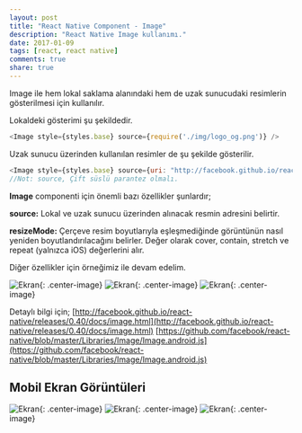 ```yaml
---
layout: post
title: "React Native Component - Image"
description: "React Native Image kullanımı."
date: 2017-01-09
tags: [react, react native]
comments: true
share: true
---
```

Image ile hem lokal saklama alanındaki hem de uzak sunucudaki resimlerin gösterilmesi için kullanılır.
 
Lokaldeki gösterimi şu şekildedir.

```javascript
<Image style={styles.base} source={require('./img/logo_og.png')} />
```
 
Uzak sunucu üzerinden kullanılan resimler de şu şekilde gösterilir.

```javascript
<Image style={styles.base} source={uri: "http://facebook.github.io/react/img/logo_og.png"} />
//Not: source, Çift süslü parantez olmalı.
```
 
**Image** componenti için önemli bazı özellikler şunlardır;
 
**source:** Lokal ve uzak sunucu üzerinden alınacak resmin adresini belirtir.
 
**resizeMode:** Çerçeve resim boyutlarıyla eşleşmediğinde görüntünün nasıl yeniden boyutlandırılacağını belirler. Değer olarak cover, contain, stretch ve repeat (yalnızca iOS) değerlerini alır.
 
Diğer özellikler için örneğimiz ile devam edelim.

![Ekran](/egemenmede.github.io/assets/images/image_1.png){: .center-image}
![Ekran](/egemenmede.github.io/assets/images/image_2.png){: .center-image}
![Ekran](/egemenmede.github.io/assets/images/image_3.png){: .center-image}

Detaylı bilgi için;
[http://facebook.github.io/react-native/releases/0.40/docs/image.html](http://facebook.github.io/react-native/releases/0.40/docs/image.html)
[https://github.com/facebook/react-native/blob/master/Libraries/Image/Image.android.js](https://github.com/facebook/react-native/blob/master/Libraries/Image/Image.android.js)

## Mobil Ekran Görüntüleri

![Ekran](/egemenmede.github.io/assets/images/image_1_mobile.png){: .center-image}
![Ekran](/egemenmede.github.io/assets/images/image_2_mobile.png){: .center-image}
![Ekran](/egemenmede.github.io/assets/images/image_3_mobile.png){: .center-image}